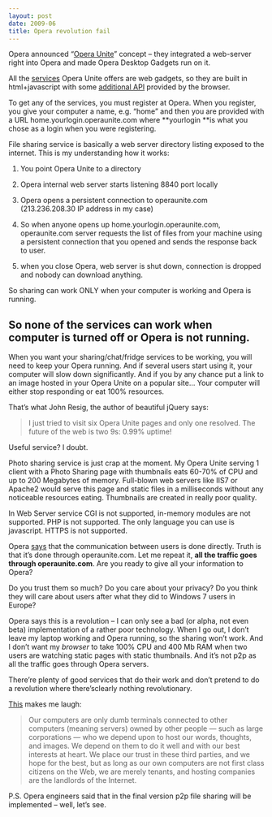 ```yaml
---
layout: post
date: 2009-06
title: Opera revolution fail
---
```


Opera announced “<a href="http://unite.opera.com">Opera Unite</a>” concept – they integrated a web-server right into Opera and made Opera Desktop Gadgets run on it.

All the <a href="http://unite.opera.com/services/">services</a> Opera Unite offers are web gadgets, so they are built in html+javascript with some <a href="http://dev.opera.com/libraries/unite/">additional API</a> provided by the browser.

To get any of the services, you must register at Opera. When you register, you give your computer a name, e.g. “home” and then you are provided with a URL home.yourlogin.operaunite.com where **yourlogin **is what you chose as a login when you were registering.

File sharing service is basically a web server directory listing exposed to the internet. This is my understanding how it works:

1. You point Opera Unite to a directory

2. Opera internal web server starts listening 8840 port locally

3. Opera opens a persistent connection to operaunite.com (213.236.208.30 IP address in my case)

4. So when anyone opens up home.yourlogin.operaunite.com, operaunite.com server requests the list of files from your machine using a persistent connection that you opened and sends the response back to user.

5. when you close Opera, web server is shut down, connection is dropped and nobody can download anything.

So sharing can work ONLY when your computer is working and Opera is running.

## So none of the services can work when computer is turned off or Opera is not running.

When you want your sharing/chat/fridge services to be working, you will need to keep your Opera running. And if several users start using it, your computer will slow down significantly. And if you by any chance put a link to an image hosted in your Opera Unite on a popular site… Your computer will either stop responding or eat 100% resources.

That’s what John Resig, the author of beautiful jQuery says:

> I just tried to visit six Opera Unite pages and only one resolved. The future of the web is two 9s: 0.99% uptime!

Useful service? I doubt.

Photo sharing service is just crap at the moment. My Opera Unite serving 1 client with a Photo Sharing page with thumbnails eats 60-70% of CPU and up to 200 Megabytes of memory. Full-blown web servers like IIS7 or Apache2 would serve this page and static files in a milliseconds without any noticeable resources eating. Thumbnails are created in really poor quality.

In Web Server service CGI is not supported, in-memory modules are not supported. PHP is not supported. The only language you can use is javascript. HTTPS is not supported.

Opera <a href="http://unite.opera.com/support/userguide/#diff_data_share">says</a> that the communication between users is done directly. Truth is that it’s done through operaunite.com. Let me repeat it, **all the traffic goes through operaunite.com**. Are you ready to give all your information to Opera?

Do you trust them so much? Do you care about your privacy? Do you think they will care about users after what they did to Windows 7 users in Europe?

Opera says this is a revolution – I can only see a bad (or alpha, not even beta) implementation of a rather poor technology. When I go out, I don’t leave my laptop working and Opera running, so the sharing won’t work. And I don’t want my _browser_ to take 100% CPU and 400 Mb RAM when two users are watching static pages with static thumbnails. And it’s not p2p as all the traffic goes through Opera servers.

There’re plenty of good services that do their work and don’t pretend to do a revolution where there’sclearly nothing revolutionary.

<a href="http://labs.opera.com/news/2009/06/16/">This</a> makes me laugh:

> Our computers are only dumb terminals connected to other computers (meaning servers) owned by other people — such as large corporations — who we depend upon to host our words, thoughts, and images. We depend on them to do it well and with our best interests at heart. We place our trust in these third parties, and we hope for the best, but as long as our own computers are not first class citizens on the Web, we are merely tenants, and hosting companies are the landlords of the Internet.

P.S. Opera engineers said that in the final version p2p file sharing will be implemented – well, let’s see.